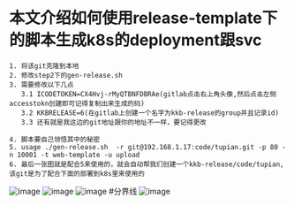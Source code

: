 # 本文介绍如何使用release-template下的脚本生成k8s的deployment跟svc
```
1. 将该git克隆到本地
2. 修改step2下的gen-release.sh
3. 需要修改以下几点
   3.1 ICODETOKEN=CX4Hvj-rMyQTBNFDBRAe(gitlab点击右上角头像,然后点击左侧accesstokn创建即可记得复制出来生成的码)
   3.2 KKBRELEASE=6(在gitlab上创建一个名字为kkb-release的group并且记录id)
   3.3 还有就是我这边的git地址跟你的地址不一样，要记得更改
   
4. 脚本要自己领悟其中的秘密
5. usage ./gen-release.sh  -r git@192.168.1.17:code/tupian.git -p 80 -n 10001 -t web-template -u upload
6. 最后一张图就是配合5来使用的，就会自动帮我们创建一个kkb-release/code/tupian,该git是为了配合下面的部署到k8s里来使用的
```
![image](https://user-images.githubusercontent.com/39818267/148771704-04147d39-55c1-416c-aba8-48760bd5a625.png)
![image](https://user-images.githubusercontent.com/39818267/148771793-13ddba98-5f0f-45a7-b2c4-ce41dfc35d5f.png)
![image](https://user-images.githubusercontent.com/39818267/148771890-bcedda91-fa61-45bb-8416-984c01938ac2.png)
#分界线
![image](https://user-images.githubusercontent.com/39818267/148772294-39f102c3-be1f-4e71-bb5c-d387f1b75f86.png)

